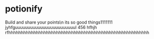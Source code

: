 # potionify
 Build and share your points\n
 its so good things1111111
jyhfguuuuuuuuuuuuuuuuuuuuuuuul
456
hfhjh rfhhhhhhhhhhhhhhhhhhhhhhhhhhhhhhhhhhhhhhhhhhhhhhhhhhhhhhhh